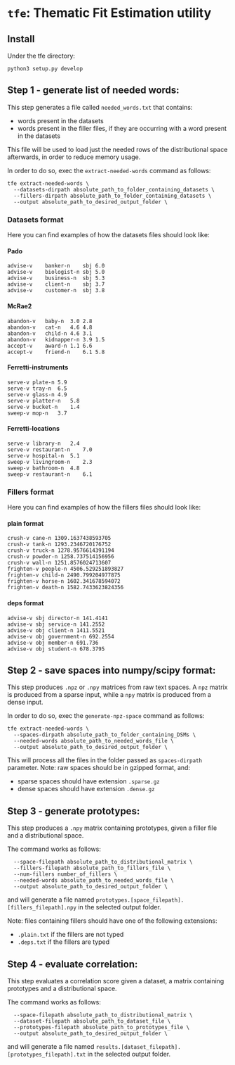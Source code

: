 # ```tfe```: Thematic Fit Estimation utility


## Install
Under the tfe directory:
```
python3 setup.py develop
```

## Step 1 - generate list of needed words:

This step generates a file called ```needed_words.txt``` that contains:
* words present in the datasets
* words present in the filler files, if they are occurring with a word present
in the datasets

This file will be used to load just the needed rows of the distributional space
afterwards, in order to reduce memory usage.

In order to do so, exec the ```extract-needed-words``` command as follows:

```
tfe extract-needed-words \
  --datasets-dirpath absolute_path_to_folder_containing_datasets \
  --fillers-dirpath absolute_path_to_folder_containing_datasets \
  --output absolute_path_to_desired_output_folder \
```

### Datasets format

Here you can find examples of how the datasets files should look like:

#### Pado
```
advise-v	banker-n	sbj	6.0
advise-v	biologist-n	sbj	5.0
advise-v	business-n	sbj	5.3
advise-v	client-n	sbj	3.7
advise-v	customer-n	sbj	3.8
```

#### McRae2
```
abandon-v	baby-n	3.0	2.8
abandon-v	cat-n	4.6	4.8
abandon-v	child-n	4.6	3.1
abandon-v	kidnapper-n	3.9	1.5
accept-v	award-n	1.1	6.6
accept-v	friend-n	6.1	5.8
```

#### Ferretti-instruments
```
serve-v	plate-n	5.9
serve-v	tray-n	6.5
serve-v	glass-n	4.9
serve-v	platter-n	5.8
serve-v	bucket-n	1.4
sweep-v	mop-n	3.7
```

#### Ferretti-locations
```
serve-v	library-n	2.4
serve-v	restaurant-n	7.0
serve-v	hospital-n	5.1
sweep-v	livingroom-n	2.3
sweep-v	bathroom-n	4.8
sweep-v	restaurant-n	6.1
```


### Fillers format

Here you can find examples of how the fillers files should look like:

#### plain format
```
crush-v cane-n 1309.1637438593705
crush-v tank-n 1293.2346720176752
crush-v truck-n 1278.9576614391194
crush-v powder-n 1258.737514156956
crush-v wall-n 1251.8576024713607
frighten-v people-n 4506.529251893827
frighten-v child-n 2490.799204977875
frighten-v horse-n 1602.341678594072
frighten-v death-n 1582.7433623824356  
```

#### deps format

```
advise-v sbj director-n 141.4141
advise-v sbj service-n 141.2552
advise-v obj client-n 1411.5521
advise-v obj government-n 692.2554
advise-v obj member-n 691.736
advise-v obj student-n 678.3795	 
```

## Step 2 - save spaces into numpy/scipy format:

This step produces ```.npz``` or ```.npy``` matrices from raw text spaces.
A ```npz``` matrix is produced from a sparse input, while a ```npy``` matrix
is produced from a dense input.

In order to do so, exec the ```generate-npz-space``` command as follows:
```
tfe extract-needed-words \
  --spaces-dirpath absolute_path_to_folder_containing_DSMs \
  --needed-words absolute_path_to_needed_words_file \
  --output absolute_path_to_desired_output_folder \
```

This will process all the files in the folder passed as ```spaces-dirpath```
parameter.
Note: raw spaces should be in gzipped format, and:
* sparse spaces should have extension ```.sparse.gz```
* dense spaces should have extension ```.dense.gz```


## Step 3 - generate prototypes:

This step produces a ```.npy``` matrix containing prototypes, given a
filler file and a distributional space.

The command works as follows:
```tfe generate-prototypes \
  --space-filepath absolute_path_to_distributional_matrix \
  --fillers-filepath absolute_path_to_fillers_file \
  --num-fillers number_of_fillers \
  --needed-words absolute_path_to_needed_words_file \
  --output absolute_path_to_desired_output_folder \
```

and will generate a file named ```prototypes.[space_filepath].[fillers_filepath].npy```
in the selected output folder.

Note: files containing fillers should have one of the following extensions:
* ```.plain.txt``` if the fillers are not typed
* ```.deps.txt``` if the fillers are typed

## Step 4 - evaluate correlation:

This step evaluates a correlation score given a dataset, a matrix containing
prototypes and a distributional space.

The command works as follows:
```tfe generate-prototypes \
  --space-filepath absolute_path_to_distributional_matrix \
  --dataset-filepath absolute_path_to_dataset_file \
  --prototypes-filepath absolute_path_to_prototypes_file \
  --output absolute_path_to_desired_output_folder \
```
and will generate a file named ```results.[dataset_filepath].[prototypes_filepath].txt```
in the selected output folder.
